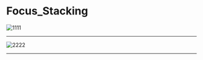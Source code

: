 # Focus_Stacking
![1111](https://user-images.githubusercontent.com/85789815/163580880-f29c9c0a-ad1a-4808-869e-b9602fe8ecd8.PNG)
********************
![2222](https://user-images.githubusercontent.com/85789815/163580886-b18f9085-f73b-495a-92ad-66f0a694c622.PNG)
********************
